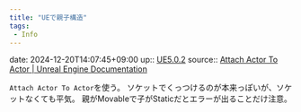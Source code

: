 ```yaml
---
title: "UEで親子構造"
tags:
 - Info
---
```


date: 2024-12-20T14:07:45+09:00
up:: [UE5.0.2](../Bar/App/UE5.0.2.md)
source:: [Attach Actor To Actor | Unreal Engine Documentation](https://docs.unrealengine.com/5.0/en-US/BlueprintAPI/Transformation/AttachActorToActor/)

`Attach Actor To Actor`を使う。
ソケットでくっつけるのが本来っぽいが、ソケットなくても平気。
親がMovableで子がStaticだとエラーが出ることだけ注意。